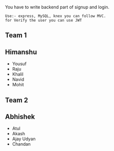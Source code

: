 You have to write backend part of signup and login.
```
Use:- express, MySQL, knex you can follow MVC.
for Verify the user you can use JWT
```

## Team 1
## Himanshu
- Yousuf
- Raju
- Khalil
- Navid
- Mohit

## Team 2
## Abhishek
- Atul
- Akash
- Ajay Udyan
- Chandan
